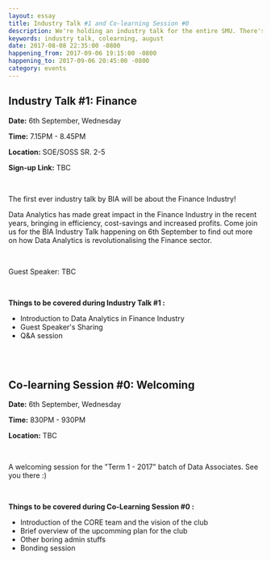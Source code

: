 ```yaml
---
layout: essay
title: Industry Talk #1 and Co-learning Session #0
description: We're holding an industry talk for the entire SMU. There's also a co-learning session after the industry talk.
keywords: industry talk, colearning, august
date: 2017-08-08 22:35:00 -0800
happening_from: 2017-09-06 19:15:00 -0800
happening_to: 2017-09-06 20:45:00 -0800
category: events
---
```


## Industry Talk #1: Finance

**Date:** 6th September, Wednesday

**Time:** 7.15PM - 8.45PM

**Location:** SOE/SOSS SR. 2-5

**Sign-up Link:** TBC

<br/>

The first ever industry talk by BIA will be about the Finance Industry!

Data Analytics has made great impact in the Finance Industry in the recent years, bringing in efficiency, cost-savings and increased profits. Come join us for the BIA Industry Talk happening on 6th September to find out more on how Data Analytics is revolutionalising the Finance sector.

<br/>

Guest Speaker: TBC

<br/>

**Things to be covered during Industry Talk #1 :**
- Introduction to Data Analytics in Finance Industry
- Guest Speaker's Sharing 
- Q&A session

<br/>
<br/>

## Co-learning Session #0: Welcoming

**Date:** 6th September, Wednesday

**Time:** 830PM - 930PM

**Location:** TBC

<br/>

A welcoming session for the "Term 1 - 2017" batch of Data Associates. See you there :)

<br/>

**Things to be covered during Co-Learning Session #0 :**
- Introduction of the CORE team and the vision of the club
- Brief overview of the upcomming plan for the club
- Other boring admin stuffs
- Bonding session
